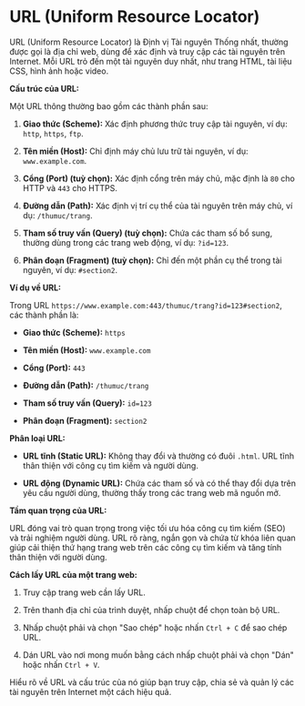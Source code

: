 # URL (Uniform Resource Locator)

URL (Uniform Resource Locator) là Định vị Tài nguyên Thống nhất, thường được gọi là địa chỉ web, dùng để xác định và truy cập các tài nguyên trên Internet. Mỗi URL trỏ đến một tài nguyên duy nhất, như trang HTML, tài liệu CSS, hình ảnh hoặc video. 

**Cấu trúc của URL:**

Một URL thông thường bao gồm các thành phần sau:

1. **Giao thức (Scheme):** Xác định phương thức truy cập tài nguyên, ví dụ: `http`, `https`, `ftp`.

2. **Tên miền (Host):** Chỉ định máy chủ lưu trữ tài nguyên, ví dụ: `www.example.com`.

3. **Cổng (Port) (tuỳ chọn):** Xác định cổng trên máy chủ, mặc định là `80` cho HTTP và `443` cho HTTPS.

4. **Đường dẫn (Path):** Xác định vị trí cụ thể của tài nguyên trên máy chủ, ví dụ: `/thumuc/trang`.

5. **Tham số truy vấn (Query) (tuỳ chọn):** Chứa các tham số bổ sung, thường dùng trong các trang web động, ví dụ: `?id=123`.

6. **Phân đoạn (Fragment) (tuỳ chọn):** Chỉ đến một phần cụ thể trong tài nguyên, ví dụ: `#section2`.

**Ví dụ về URL:**

Trong URL `https://www.example.com:443/thumuc/trang?id=123#section2`, các thành phần là:

- **Giao thức (Scheme):** `https`

- **Tên miền (Host):** `www.example.com`

- **Cổng (Port):** `443`

- **Đường dẫn (Path):** `/thumuc/trang`

- **Tham số truy vấn (Query):** `id=123`

- **Phân đoạn (Fragment):** `section2`

**Phân loại URL:**

- **URL tĩnh (Static URL):** Không thay đổi và thường có đuôi `.html`. URL tĩnh thân thiện với công cụ tìm kiếm và người dùng. 

- **URL động (Dynamic URL):** Chứa các tham số và có thể thay đổi dựa trên yêu cầu người dùng, thường thấy trong các trang web mã nguồn mở. 

**Tầm quan trọng của URL:**

URL đóng vai trò quan trọng trong việc tối ưu hóa công cụ tìm kiếm (SEO) và trải nghiệm người dùng. URL rõ ràng, ngắn gọn và chứa từ khóa liên quan giúp cải thiện thứ hạng trang web trên các công cụ tìm kiếm và tăng tính thân thiện với người dùng. 

**Cách lấy URL của một trang web:**

1. Truy cập trang web cần lấy URL.

2. Trên thanh địa chỉ của trình duyệt, nhấp chuột để chọn toàn bộ URL.

3. Nhấp chuột phải và chọn "Sao chép" hoặc nhấn `Ctrl + C` để sao chép URL.

4. Dán URL vào nơi mong muốn bằng cách nhấp chuột phải và chọn "Dán" hoặc nhấn `Ctrl + V`. 

Hiểu rõ về URL và cấu trúc của nó giúp bạn truy cập, chia sẻ và quản lý các tài nguyên trên Internet một cách hiệu quả. 
